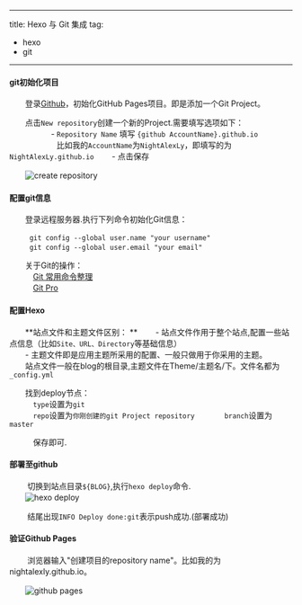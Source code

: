 
---
title: Hexo 与 Git 集成
tag:
   - hexo
   - git
---


#### git初始化项目 ####

　　登录[Github](https://github.com/login)，初始化GitHub Pages项目。即是添加一个Git Project。
         
　　点击`New repository`创建一个新的Project.需要填写选项如下：    
      　　　
　　- `Repository Name` 填写 `{github AccountName}.github.io`    
　　　　　　比如我的`AccountName`为`NightAlexLy`，即填写的为`NightAlexLy.github.io`
　　- 点击保存

　　![create repository](http://ore2d9chp.bkt.clouddn.com/create_rep.png)  



#### 配置git信息 ####

　　登录远程服务器.执行下列命令初始化Git信息： 
  
```
　　　git config --global user.name "your username"    
　　　git config --global user.email "your email"

```
　　关于Git的操作：    
　　　[Git 常用命令整理](http://justcoding.iteye.com/blog/1830388)    
　　　[Git Pro](http://iissnan.com/progit/)


#### 配置Hexo ####    

　　**站点文件和主题文件区别：   **
　　- 站点文件作用于整个站点,配置一些站点信息（比如`Site、URL、Directory`等基础信息）   
　　- 主题文件即是应用主题所采用的配置、一般只做用于你采用的主题。   
　　站点文件一般在blog的根目录,主题文件在Theme/主题名/下。文件名都为`_config.yml`

　　找到deploy节点：  
　　　`type`设置为`git`    
　　　`repo`设置为`你刚创建的git Project repository ` 
　　　`branch`设置为`master`   

　　　保存即可.


#### 部署至github ####

　　 切换到站点目录`${BLOG}`,执行`hexo deploy`命令.
　　  
　　![hexo deploy](http://ore2d9chp.bkt.clouddn.com/hexo_deploy.png)

　　 结尾出现`INFO Deploy done:git`表示push成功.(部署成功)

#### 验证Github Pages ####

　　 浏览器输入"创建项目的repository name"。比如我的为nightalexly.github.io。

　　![github pages](http://ore2d9chp.bkt.clouddn.com/hexo_gitpages.png)
   